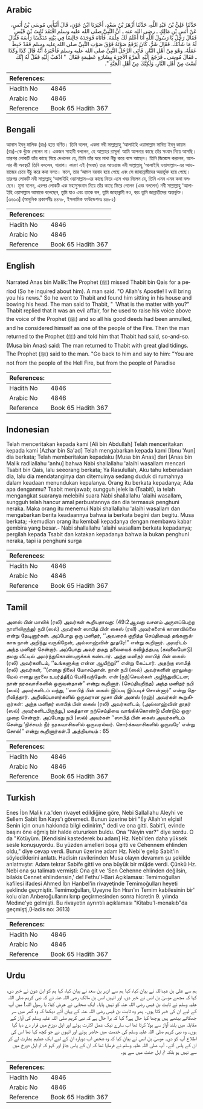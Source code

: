 ## Arabic


<div dir="rtl" lang="ar" style={{fontSize:'larger',backgroundColor:'#f8f9fa',padding:20}}>
حَدَّثَنَا عَلِيُّ بْنُ عَبْدِ اللَّهِ، حَدَّثَنَا أَزْهَرُ بْنُ سَعْدٍ، أَخْبَرَنَا ابْنُ عَوْنٍ، قَالَ أَنْبَأَنِي مُوسَى بْنُ أَنَسٍ، عَنْ أَنَسِ بْنِ مَالِكٍ ـ رضى الله عنه ـ أَنَّ النَّبِيَّ صلى الله عليه وسلم افْتَقَدَ ثَابِتَ بْنَ قَيْسٍ فَقَالَ رَجُلٌ يَا رَسُولَ اللَّهِ أَنَا أَعْلَمُ لَكَ عِلْمَهُ‏.‏ فَأَتَاهُ فَوَجَدَهُ جَالِسًا فِي بَيْتِهِ مُنَكِّسًا رَأْسَهُ فَقَالَ لَهُ مَا شَأْنُكَ‏.‏ فَقَالَ شَرٌّ‏.‏ كَانَ يَرْفَعُ صَوْتَهُ فَوْقَ صَوْتِ النَّبِيِّ صلى الله عليه وسلم فَقَدْ حَبِطَ عَمَلُهُ، وَهْوَ مِنْ أَهْلِ النَّارِ‏.‏ فَأَتَى الرَّجُلُ النَّبِيَّ صلى الله عليه وسلم فَأَخْبَرَهُ أَنَّهُ قَالَ كَذَا وَكَذَا ـ فَقَالَ مُوسَى ـ فَرَجَعَ إِلَيْهِ الْمَرَّةَ الآخِرَةَ بِبِشَارَةٍ عَظِيمَةٍ فَقَالَ ‏ "‏ اذْهَبْ إِلَيْهِ فَقُلْ لَهُ إِنَّكَ لَسْتَ مِنْ أَهْلِ النَّارِ، وَلَكِنَّكَ مِنْ أَهْلِ الْجَنَّةِ ‏"‏‏.‏
</div>
<div style={{backgroundColor:'#f8f9fa',padding:20, marginBottom: 10}}><table> <thead> <tr> <th>References:</th> <th></th> </tr> </thead> <tbody><tr><td>Hadith No</td><td>4846</td></tr><tr><td>Arabic No</td><td>4846</td></tr><tr><td>Reference</td><td>Book 65 Hadith 367</td></tr></tbody></table></div>

## Bengali


<div dir="ltr" lang="bn" style={{fontSize:'larger',backgroundColor:'#f8f9fa',padding:20}}>
আনাস ইবনু মালিক (রাঃ) হতে বর্ণিত। তিনি বলেন, একদা নবী সাল্লাল্লাহু ‘আলাইহি ওয়াসাল্লাম সাবিত ইবনু কায়স (রাঃ)-কে খুঁজে পেলেন না। একজন সাহাবী বললেন, হে আল্লাহর রাসূল! আমি আপনার কাছে তাঁর সংবাদ নিয়ে আসছি। তারপর লোকটি তাঁর কাছে গিয়ে দেখলেন যে, তিনি তাঁর ঘরে মাথা নীচু করে বসে আছেন। তিনি জিজ্ঞেস করলেন, আপনার কী অবস্থা? তিনি বললেন, খারাপ। কারণ এই (অধম) তার আওয়াজ নবী সাল্লাল্লাহু ‘আলাইহি ওয়াসাল্লাম-এর আওয়াজের চেয়ে উঁচু করে কথা বলত। ফলে, তার ‘আমল বরবাদ হয়ে গেছে এবং সে জাহান্নামীদের অন্তর্ভুক্ত হয়ে গেছে। তারপর লোকটি নবী সাল্লাল্লাহু ‘আলাইহি ওয়াসাল্লাম-এর কাছে ফিরে এসে খবর দিলেন যে, তিনি এমন এমন কথা বলছেন। মূসা বলেন, এরপর লোকটি এক মহাসুসংবাদ নিয়ে তাঁর কাছে ফিরে গেলেন (এবং বললেন) নবী সাল্লাল্লাহু ‘আলাইহি ওয়াসাল্লাম আমাকে বলেছেন, তুমি যাও এবং তাকে বল, তুমি জাহান্নামী নও, বরং তুমি জান্নাতীদের অন্তর্ভুক্ত। [৩৬১৩] (আধুনিক প্রকাশনীঃ ৪৪৭৮, ইসলামিক ফাউন্ডেশনঃ ৪৪৮২)
</div>
<div style={{backgroundColor:'#f8f9fa',padding:20, marginBottom: 10}}><table> <thead> <tr> <th>References:</th> <th></th> </tr> </thead> <tbody><tr><td>Hadith No</td><td>4846</td></tr><tr><td>Arabic No</td><td>4846</td></tr><tr><td>Reference</td><td>Book 65 Hadith 367</td></tr></tbody></table></div>

## English


<div dir="ltr" lang="en" style={{fontSize:'larger',backgroundColor:'#f8f9fa',padding:20}}>
Narrated Anas bin Malik:The Prophet (ﷺ) missed Thabit bin Qais for a period (So he inquired about him). A man said. "O Allah's Apostle! I will bring you his news." So he went to Thabit and found him sitting in his house and bowing his head. The man said to Thabit, " 'What is the matter with you?" Thabit replied that it was an evil affair, for he used to raise his voice above the voice of the Prophet (ﷺ) and so all his good deeds had been annulled, and he considered himself as one of the people of the Fire. Then the man returned to the Prophet (ﷺ) and told him that Thabit had said, so-and-so. (Musa bin Anas) said: The man returned to Thabit with great glad tidings. The Prophet (ﷺ) said to the man. "Go back to him and say to him: "You are not from the people of the Hell Fire, but from the people of Paradise
</div>
<div style={{backgroundColor:'#f8f9fa',padding:20, marginBottom: 10}}><table> <thead> <tr> <th>References:</th> <th></th> </tr> </thead> <tbody><tr><td>Hadith No</td><td>4846</td></tr><tr><td>Arabic No</td><td>4846</td></tr><tr><td>Reference</td><td>Book 65 Hadith 367</td></tr></tbody></table></div>

## Indonesian


<div dir="ltr" lang="id" style={{fontSize:'larger',backgroundColor:'#f8f9fa',padding:20}}>
Telah menceritakan kepada kami [Ali bin Abdullah] Telah menceritakan kepada kami [Azhar bin Sa'ad] Telah mengabarkan kepada kami [Ibnu 'Aun] dia berkata; Telah memberitakan kepadaku [Musa bin Anas] dari [Anas bin Malik radliallahu 'anhu] bahwa Nabi shallallahu 'alaihi wasallam mencari Tsabit bin Qais, lalu seeorang berkata; Ya Rasulullah, Aku tahu keberadaan dia, lalu dia mendatanginya dan ditemuinya sedang duduk di rumahnya dalam keadaan menundukan kepalanya. Orang itu berkata kepadanya; Ada apa denganmu? Tsabit menjawab; sungguh jelek ia (Tsabit), ia telah mengangkat suaranya melebihi suara Nabi shallallahu 'alaihi wasallam, sungguh telah hancur amal perbuatannya dan dia termasuk penghuni neraka. Maka orang itu menemui Nabi shallallahu 'alaihi wasallam dan mengabarkan berita keadaannya bahwa ia berkata begini dan begitu. Musa berkata; -kemudian orang itu kembali kepadanya dengan membawa kabar gembira yang besar.- Nabi shallallahu 'alaihi wasallam berkata kepadanya; pergilah kepada Tsabit dan katakan kepadanya bahwa ia bukan penghuni neraka, tapi ia penghuni surga
</div>
<div style={{backgroundColor:'#f8f9fa',padding:20, marginBottom: 10}}><table> <thead> <tr> <th>References:</th> <th></th> </tr> </thead> <tbody><tr><td>Hadith No</td><td>4846</td></tr><tr><td>Arabic No</td><td>4846</td></tr><tr><td>Reference</td><td>Book 65 Hadith 367</td></tr></tbody></table></div>

## Tamil


<div dir="ltr" lang="ta" style={{fontSize:'larger',backgroundColor:'#f8f9fa',padding:20}}>
அனஸ் பின் மாலிக் (ரலி) அவர்கள் கூறியதாவது: (49:2ஆவது வசனம் அருளப்பெற்ற நாளிலிருந்து) நபி (ஸல்) அவர்கள் ஸாபித் பின் கைஸ் (ரலி) அவர்களைக் காணவில்லை என்று தேடினார்கள். அப்போது ஒரு மனிதர், ‘‘அவரைக் குறித்த செய்தியைத் தங்களுக்காக நான் அறிந்து வருகிறேன், அல்லாஹ்வின் தூதரே!” என்று கூறினார். அவரிடம் அந்த மனிதர் சென்றார். அப்போது அவர் தமது தலையைக் கவிழ்த்தபடி (கவலையோடு) தமது வீட்டில் அமர்ந்துகொண்டிருக்கக் கண்டார். அந்த மனிதர் ஸாபித் பின் கைஸ் (ரலி) அவர்களிடம், ‘‘உங்களுக்கு என்ன ஆயிற்று?” என்று கேட்டார். அதற்கு ஸாபித் (ரலி) அவர்கள், ‘‘(எனது நிலை) மோசம்தான். நான் நபி (ஸல்) அவர்களின் குரலுக்குமேல் எனது குரலை உயர்த்தி(ப் பேசி)வந்தேன். என் (நற்)செயல்கள் அழிந்துவிட்டன; நான் நரகவாசிகளில் ஒருவன்தான்” என்று கூறினார். (செய்தியறிந்த) அந்த மனிதர் நபி (ஸல்) அவர்களிடம் வந்து, ‘‘ஸாபித் பின் கைஸ் இப்படி இப்படிச் சொன்னார்” என்று தெரிவித்தார். அறிவிப்பாளர்களில் ஒருவரான மூசா பின் அனஸ் (ரஹ்) அவர்கள் கூறுகிறார்கள்: அந்த மனிதர் ஸாபித் பின் கைஸ் (ரலி) அவர்களிடம், (அல்லாஹ்வின் தூதர் (ஸல்) அவர்களிடமிருந்து,) மகத்தான நற்செய்தியை வாங்கிக்கொண்டு மீண்டும் ஒருமுறை சென்றார். அப்போது நபி (ஸல்) அவர்கள் ‘‘ஸாபித் பின் கைஸ் அவர்களிடம் சென்று ‘நிச்சயம் நீர் நரகவாசிகளில் ஒருவரல்லர். சொர்க்கவாசிகளில் ஒருவரே’ என்று சொல்!” என்று கூறினார்கள்.3 அத்தியாயம் : 65
</div>
<div style={{backgroundColor:'#f8f9fa',padding:20, marginBottom: 10}}><table> <thead> <tr> <th>References:</th> <th></th> </tr> </thead> <tbody><tr><td>Hadith No</td><td>4846</td></tr><tr><td>Arabic No</td><td>4846</td></tr><tr><td>Reference</td><td>Book 65 Hadith 367</td></tr></tbody></table></div>

## Turkish


<div dir="ltr" lang="tr" style={{fontSize:'larger',backgroundColor:'#f8f9fa',padding:20}}>
Enes İbn Malik r.a.'den rivayet edildiğine göre, Nebi Sallallahu Aleyhi ve Sellem Sabit İbn Kays'ı göremedi. Bunun üzerine biri "Ey Allah'ın elçisi! Senin için onun hakkında bilgi edinirim," dedi ve ona gitti. Sabit'i, evinde başını öne eğmiş bir halde otururken buldu. Ona "Neyin var?" diye sordu. O da "Kötüyüm. [Kendisini kastederek bu adam] Hz. Nebi'den daha yüksek sesle konuşuyordu. Bu yüzden amelleri boşa gitti ve Cehennem ehlinden oldu," diye cevap verdi. Bunun üzerine adam Hz. Nebi'e gelip Sabit'in söylediklerini anlattı. Hadisin ravilerinden Musa olayın devamım şu şekilde anlatmıştır: Adam tekrar Sabife gitti ve ona büyük bir müjde verdi. Çünkü Hz. Nebi ona şu talimatı vermişti: Ona git ve 'Sen Cehenne ehlinden değilsin, bilakis Cennet ehlindensin,' de! Fethu'l-Bari Açıklaması: Temimoğulları kafilesi ifadesi Ahmed İbn Hanbel'in rivayetinde Temimoğulları heyeti şeklinde geçmiştir. Temimoğulları, Uyeyne İbn Hısn'ın Temim kabilesinin bir' kolu olan Anberoğullarını kırıp geçirmesinden sonra hicretin 9. yılında Medıne'ye gelmişti. Bu rivayetin ayrıntılı açıklaması "Kitabu'l-menakıb"da geçmiştj,(Hadis no: 3613)
</div>
<div style={{backgroundColor:'#f8f9fa',padding:20, marginBottom: 10}}><table> <thead> <tr> <th>References:</th> <th></th> </tr> </thead> <tbody><tr><td>Hadith No</td><td>4846</td></tr><tr><td>Arabic No</td><td>4846</td></tr><tr><td>Reference</td><td>Book 65 Hadith 367</td></tr></tbody></table></div>

## Urdu


<div dir="rtl" lang="ur" style={{fontSize:'larger',backgroundColor:'#f8f9fa',padding:20}}>
ہم سے علی بن عبداللہ نے بیان کیا، کہا ہم سے ازہر بن سعد نے بیان کیا، کہا ہم کو ابن عون نے خبر دی، کہا کہ مجھے موسیٰ بن انس نے خبر دی، اور انہیں انس بن مالک رضی اللہ عنہ نے کہ نبی کریم صلی اللہ علیہ وسلم نے ثابت بن قیس رضی اللہ عنہ کو نہیں پایا۔ ایک صحابی نے عرض کیا: یا رسول اللہ! میں آپ کے لیے ان کی خبر لاتا ہوں۔ پھر وہ ثابت بن قیس رضی اللہ عنہ کے یہاں آئے دیکھا کہ وہ گھر میں سر جھکائے بیٹھے ہیں پوچھا کیا حال ہے؟ کہا کہ برا حال ہے کہ نبی کریم صلی اللہ علیہ وسلم کی آواز کے مقابلہ میں بلند آواز سے بولا کرتا تھا اب سارے نیک عمل اکارت ہوئے اور اہل دوزخ میں قرار دے دیا گیا ہوں۔ وہ نبی کریم صلی اللہ علیہ وسلم کی خدمت میں حاضر ہوئے اور انہوں نے جو کچھ کہا تھا اس کی اطلاع آپ کو دی۔ موسیٰ بن انس نے بیان کیا کہ وہ شخص اب دوبارہ ان کے لیے ایک عظیم بشارت لے کر ان کے پاس آئے۔ آپ صلی اللہ علیہ وسلم نے فرمایا تھا کہ ان کے پاس جاؤ اور کہو کہ تم اہل دوزخ میں سے نہیں ہو بلکہ تم اہل جنت میں سے ہو۔
</div>
<div style={{backgroundColor:'#f8f9fa',padding:20, marginBottom: 10}}><table> <thead> <tr> <th>References:</th> <th></th> </tr> </thead> <tbody><tr><td>Hadith No</td><td>4846</td></tr><tr><td>Arabic No</td><td>4846</td></tr><tr><td>Reference</td><td>Book 65 Hadith 367</td></tr></tbody></table></div>